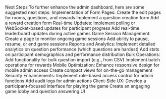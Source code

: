 Next Steps
To further enhance the admin dashboard, here are some suggested next steps:
Implementation of Form Pages:
Create the edit pages for rooms, questions, and rewards
Implement a question creation form
Add a reward creation form
Real-time Updates:
Implement polling or WebSocket-based updates for participant progress
Add real-time leaderboard updates during active games
Game Session Management:
Create a page to monitor ongoing game sessions
Add ability to pause, resume, or end game sessions
Reports and Analytics:
Implement detailed analytics on question performance (which questions are hardest)
Add stats on participant demographics and performance distribution
Bulk Operations:
Add functionality for bulk question import (e.g., from CSV)
Implement batch operations for rewards
Mobile Optimization:
Enhance responsive design for mobile admin access
Create compact views for on-the-go management
Security Enhancements:
Implement role-based access control for admin functions
Add audit logs for admin actions
Client-Side UX:
Develop a participant-focused interface for playing the game
Create an engaging game lobby and question answering UI
